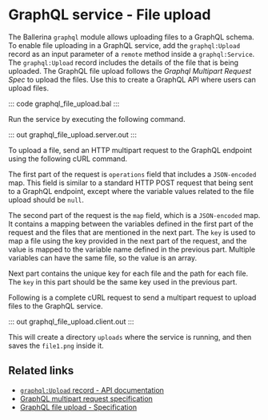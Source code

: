 # GraphQL service - File upload

The Ballerina `graphql` module allows uploading files to a GraphQL schema. To enable file uploading in a GraphQL service, add the `graphql:Upload` record as an input parameter of a `remote` method inside a `graphql:Service`. The `graphql:Upload` record includes the details of the file that is being uploaded. The GraphQL file upload follows the _Graphql Multipart Request Spec_ to upload the files. Use this to create a GraphQL API where users can upload files.

::: code graphql_file_upload.bal :::

Run the service by executing the following command.

::: out graphql_file_upload.server.out :::

To upload a file, send an HTTP multipart request to the GraphQL endpoint using the following cURL command.

The first part of the request is `operations` field that includes a `JSON-encoded` map. This field is similar to a standard HTTP POST request that being sent to a GraphQL endpoint, except where the variable values related to the file upload should be `null`.

The second part of the request is the `map` field, which is a `JSON-encoded` map. It contains a mapping between the variables defined in the first part of the request and the files that are mentioned in the next part. The `key` is used to map a file using the key provided in the next part of the request, and the value is mapped to the variable name defined in the previous part. Multiple variables can have the same file, so the value is an array.

Next part contains the unique key for each file and the path for each file. The `key` in this part should be the same key used in the previous part.

Following is a complete cURL request to send a multipart request to upload files to the GraphQL service.

::: out graphql_file_upload.client.out :::

This will create a directory `uploads` where the service is running, and then saves the `file1.png` inside it.

## Related links
- [`graphql:Upload` record - API documentation](https://lib.ballerina.io/ballerina/graphql/latest#Upload)
- [GraphQL multipart request specification](https://github.com/jaydenseric/graphql-multipart-request-spec)
- [GraphQL file upload - Specification](/spec/graphql/#6-file-upload)
